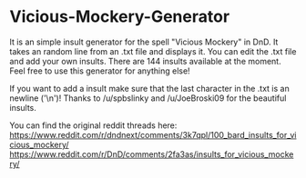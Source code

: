 # Vicious-Mockery-Generator
It is an simple insult generator for the spell "Vicious Mockery" in DnD. It takes an random line from an .txt file and displays it. You can edit the .txt file and add your own insults. There are 144 insults available at the moment. Feel free to use this generator for anything else!

If you want to add a insult make sure that the last character in the .txt is an newline ('\n')!
Thanks to /u/spbslinky and /u/JoeBroski09 for the beautiful insults.

You can find the original reddit threads here:
https://www.reddit.com/r/dndnext/comments/3k7qpl/100_bard_insults_for_vicious_mockery/
https://www.reddit.com/r/DnD/comments/2fa3as/insults_for_vicious_mockery/
